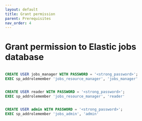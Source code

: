 ```yaml
---
layout: default
title: Grant permission
parent: Prerequisites
nav_order: 4
---
```


# Grant permission to Elastic jobs database

```sql

CREATE USER jobs_manager WITH PASSWORD = '<strong_password>';
EXEC sp_addrolemember 'jobs_resource_manager', 'jobs_manager'
```

```sql

CREATE USER reader WITH PASSWORD = '<strong_password>';
EXEC sp_addrolemember 'jobs_resource_manager', 'reader'
```

```sql

CREATE USER admin WITH PASSWORD = '<strong_password>';
EXEC sp_addrolemember 'jobs_admin', 'admin'